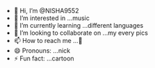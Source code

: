 - 👋 Hi, I’m @NISHA9552
- 👀 I’m interested in ...music
- 🌱 I’m currently learning ...different languages 
- 💞️ I’m looking to collaborate on ...my every pics
- 📫 How to reach me ...🤭
- 😄 Pronouns: ...nick
- ⚡ Fun fact: ...cartoon

<!---
NISHA9552/NISHA9552 is a ✨ special ✨ repository because its `README.md` (this file) appears on your GitHub profile.
You can click the Preview link to take a look at your changes.
--->
